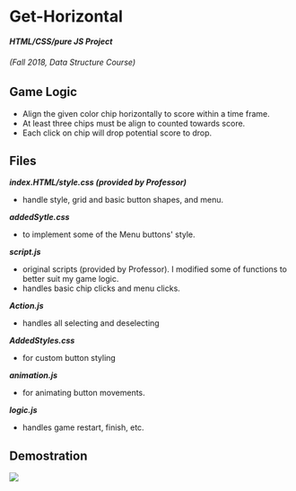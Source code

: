 # Get-Horizontal 
**_HTML/CSS/pure JS Project_**
###### (Fall 2018, Data Structure Course)

## Game Logic

- Align the given color chip horizontally to score within a time frame.
- At least three chips must be align to counted towards score.
- Each click on chip will drop potential score to drop.


## Files

  **_index.HTML/style.css (provided by Professor)_**
  - handle style, grid and basic button shapes, and menu.
  
  **_addedSytle.css_**
  - to implement some of the Menu buttons' style.

  **_script.js_**
  - original scripts (provided by Professor). I modified some of functions to better suit my game logic.
  - handles basic chip clicks and menu clicks.

  **_Action.js_**
  - handles all selecting and deselecting

  **_AddedStyles.css_**
  - for custom button styling

  **_animation.js_**
  - for animating button movements.

  **_logic.js_**
  - handles game restart, finish, etc.

## Demostration
  
![](https://imgur.com/giNGO6g.gif)





